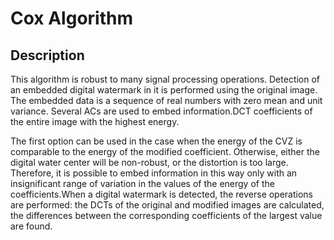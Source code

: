 # Cox Algorithm

## Description

This algorithm is robust to many signal processing operations. Detection of an embedded digital watermark in it is performed using the original image. The embedded data is a sequence of real numbers with zero mean and unit variance. Several ACs are used to embed information.DCT coefficients of the entire image with the highest energy.

The first option can be used in the case when the energy of the CVZ is comparable to the energy of the modified coefficient. Otherwise, either the digital water center will be non-robust, or the distortion is too large. Therefore, it is possible to embed information in this way only with an insignificant range of variation in the values ​​of the energy of the coefficients.When a digital watermark is detected, the reverse operations are performed: the DCTs of the original and modified images are calculated, the differences between the corresponding coefficients of the largest value are found.